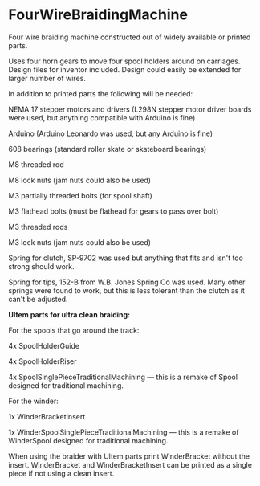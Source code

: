 # FourWireBraidingMachine
Four wire braiding machine constructed out of widely available or printed parts.

Uses four horn gears to move four spool holders around on carriages. 
Design files for inventor included. Design could easily be extended for larger number of wires.


In addition to printed parts the following will be needed:

NEMA 17 stepper motors and drivers (L298N stepper motor driver boards were used, but anything compatible with Arduino is fine)

Arduino (Arduino Leonardo was used, but any Arduino is fine)

608 bearings (standard roller skate or skateboard bearings)

M8 threaded rod

M8 lock nuts (jam nuts could also be used)

M3 partially threaded bolts (for spool shaft)

M3 flathead bolts (must be flathead for gears to pass over bolt)

M3 threaded rods

M3 lock nuts (jam nuts could also be used)

Spring for clutch, SP-9702 was used but anything that fits and isn't too strong should work.

Spring for tips, 152-B from W.B. Jones Spring Co was used. Many other springs were found to work, but this is less tolerant than the clutch as it can't be adjusted.

**Ultem parts for ultra clean braiding:**

For the spools that go around the track:

4x SpoolHolderGuide

4x SpoolHolderRiser

4x SpoolSinglePieceTraditionalMachining — this is a remake of Spool designed for traditional machining.

For the winder:

1x WinderBracketInsert

1x WinderSpoolSinglePieceTraditionalMachining — this is a remake of WinderSpool designed for traditional machining.

When using the braider with Ultem parts print WinderBracket without the insert. WinderBracket and WinderBracketInsert can be printed as a single piece if not using a clean insert.
